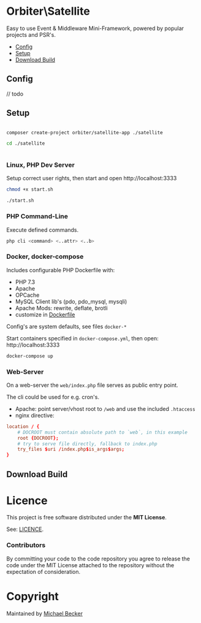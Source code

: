 # Orbiter\Satellite

Easy to use Event & Middleware Mini-Framework, powered by popular projects and PSR's.

- [Config](#markdown-header-config)
- [Setup](#markdown-header-setup)
- [Download Build](#markdown-header-download-build)

## Config

// todo

## Setup

```bash

composer create-project orbiter/satellite-app ./satellite

cd ./satellite
 
```

### Linux, PHP Dev Server

Setup correct user rights, then start and open http://localhost:3333

```bash 
chmod +x start.sh

./start.sh
```

### PHP Command-Line

Execute defined commands.

```bash 
php cli <command> <..attr> <..b>
```

### Docker, docker-compose

Includes configurable PHP Dockerfile with:

- PHP 7.3
- Apache
- OPCache
- MySQL Client lib's (pdo, pdo_mysql, mysqli)
- Apache Mods: rewrite, deflate, brotli
- customize in [Dockerfile](Dockerfile)

Config's are system defaults, see files `docker-*`

Start containers specified in `docker-compose.yml`, then open: http://localhost:3333

```bash
docker-compose up
```

### Web-Server

On a web-server the `web/index.php` file serves as public entry point.

The cli could be used for e.g. cron's.

- Apache: point server/vhost root to `/web` and use the included `.htaccess`
- nginx directive:

```.conf
location / {
    # DOCROOT must contain absolute path to `web`, in this example 
    root {DOCROOT};
    # try to serve file directly, fallback to index.php
    try_files $uri /index.php$is_args$args;
}
```

## Download Build

# Licence

This project is free software distributed under the **MIT License**.

See: [LICENCE](LICENCE).

### Contributors

By committing your code to the code repository you agree to release the code under the MIT License attached to the repository without the expectation of consideration.

# Copyright

Maintained by [Michael Becker](https://mlbr.xyz)
